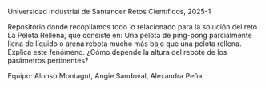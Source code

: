 
Universidad Industrial de Santander 
Retos Científicos, 2025-1

Repositorio donde recopilamos todo lo relacionado para la solución del reto La Pelota Rellena, que consiste en: Una pelota de ping-pong parcialmente llena de líquido o arena rebota mucho más bajo que una pelota rellena. Explica este fenómeno. ¿Cómo depende la altura del rebote de los parámetros pertinentes?

Equipo: Alonso Montagut, Angie Sandoval, Alexandra Peña
